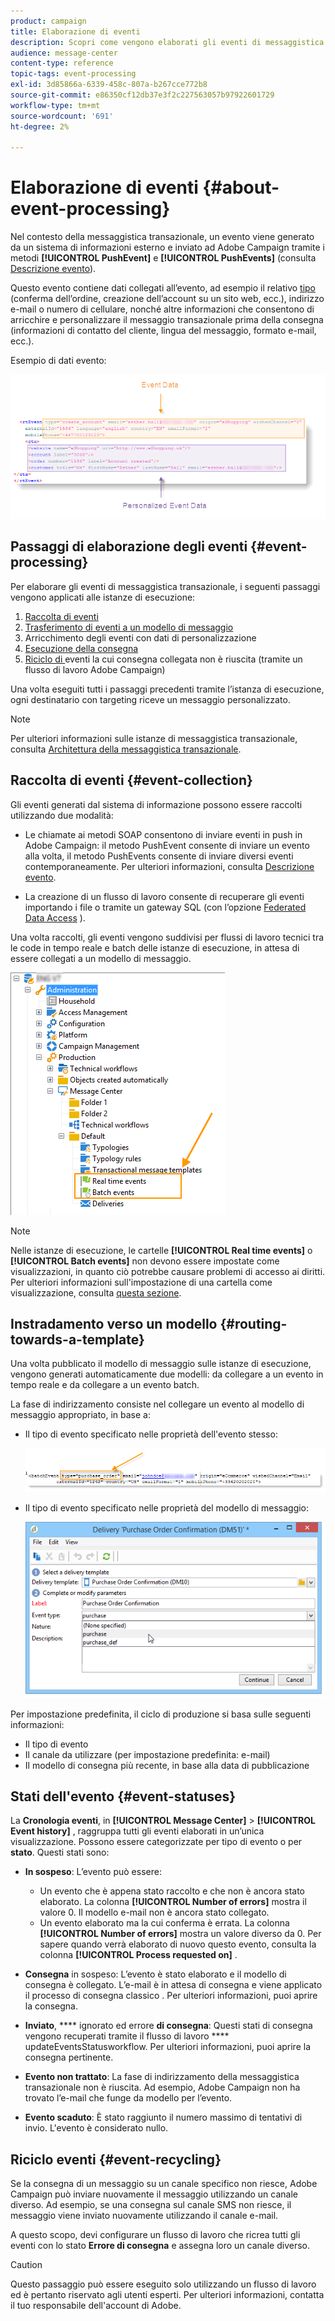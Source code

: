 ```yaml
---
product: campaign
title: Elaborazione di eventi
description: Scopri come vengono elaborati gli eventi di messaggistica transazionale in Adobe Campaign Classic.
audience: message-center
content-type: reference
topic-tags: event-processing
exl-id: 3d85866a-6339-458c-807a-b267cce772b8
source-git-commit: e86350cf12db37e3f2c227563057b97922601729
workflow-type: tm+mt
source-wordcount: '691'
ht-degree: 2%

---
```


# Elaborazione di eventi {#about-event-processing}

Nel contesto della messaggistica transazionale, un evento viene generato da un sistema di informazioni esterno e inviato ad Adobe Campaign tramite i metodi **[!UICONTROL PushEvent]** e **[!UICONTROL PushEvents]** (consulta [Descrizione evento](../../message-center/using/event-description.md)).

Questo evento contiene dati collegati all’evento, ad esempio il relativo [tipo](../../message-center/using/creating-event-types.md) (conferma dell’ordine, creazione dell’account su un sito web, ecc.), indirizzo e-mail o numero di cellulare, nonché altre informazioni che consentono di arricchire e personalizzare il messaggio transazionale prima della consegna (informazioni di contatto del cliente, lingua del messaggio, formato e-mail, ecc.).

Esempio di dati evento:

![](assets/messagecenter_events_request_001.png)

## Passaggi di elaborazione degli eventi {#event-processing}

Per elaborare gli eventi di messaggistica transazionale, i seguenti passaggi vengono applicati alle istanze di esecuzione:

1. [Raccolta di eventi](#event-collection)
1. [Trasferimento di eventi a un modello di messaggio](#routing-towards-a-template)
1. Arricchimento degli eventi con dati di personalizzazione
1. [Esecuzione della consegna](../../message-center/using/delivery-execution.md)
1. [Riciclo di ](#event-recycling) eventi la cui consegna collegata non è riuscita (tramite un flusso di lavoro Adobe Campaign)

Una volta eseguiti tutti i passaggi precedenti tramite l’istanza di esecuzione, ogni destinatario con targeting riceve un messaggio personalizzato.

>[!NOTE]
>
>Per ulteriori informazioni sulle istanze di messaggistica transazionale, consulta [Architettura della messaggistica transazionale](../../message-center/using/transactional-messaging-architecture.md).


## Raccolta di eventi {#event-collection}

Gli eventi generati dal sistema di informazione possono essere raccolti utilizzando due modalità:

* Le chiamate ai metodi SOAP consentono di inviare eventi in push in Adobe Campaign: il metodo PushEvent consente di inviare un evento alla volta, il metodo PushEvents consente di inviare diversi eventi contemporaneamente. Per ulteriori informazioni, consulta [Descrizione evento](../../message-center/using/event-description.md).

* La creazione di un flusso di lavoro consente di recuperare gli eventi importando i file o tramite un gateway SQL (con l’opzione [Federated Data Access](../../installation/using/about-fda.md) ).

Una volta raccolti, gli eventi vengono suddivisi per flussi di lavoro tecnici tra le code in tempo reale e batch delle istanze di esecuzione, in attesa di essere collegati a un modello di messaggio.

![](assets/messagecenter_events_queues_001.png)

>[!NOTE]
>
>Nelle istanze di esecuzione, le cartelle **[!UICONTROL Real time events]** o **[!UICONTROL Batch events]** non devono essere impostate come visualizzazioni, in quanto ciò potrebbe causare problemi di accesso ai diritti. Per ulteriori informazioni sull&#39;impostazione di una cartella come visualizzazione, consulta [questa sezione](../../platform/using/access-management-folders.md).

## Instradamento verso un modello {#routing-towards-a-template}

Una volta pubblicato il modello di messaggio sulle istanze di esecuzione, vengono generati automaticamente due modelli: da collegare a un evento in tempo reale e da collegare a un evento batch.

La fase di indirizzamento consiste nel collegare un evento al modello di messaggio appropriato, in base a:

* Il tipo di evento specificato nelle proprietà dell&#39;evento stesso:

   ![](assets/messagecenter_event_type_001.png)

* Il tipo di evento specificato nelle proprietà del modello di messaggio:

   ![](assets/messagecenter_event_type_002.png)

Per impostazione predefinita, il ciclo di produzione si basa sulle seguenti informazioni:

* Il tipo di evento
* Il canale da utilizzare (per impostazione predefinita: e-mail)
* Il modello di consegna più recente, in base alla data di pubblicazione

## Stati dell&#39;evento {#event-statuses}

La **Cronologia eventi**, in **[!UICONTROL Message Center]** > **[!UICONTROL Event history]** , raggruppa tutti gli eventi elaborati in un’unica visualizzazione. Possono essere categorizzate per tipo di evento o per **stato**. Questi stati sono:

* **In sospeso**: L’evento può essere:

   * Un evento che è appena stato raccolto e che non è ancora stato elaborato. La colonna **[!UICONTROL Number of errors]** mostra il valore 0. Il modello e-mail non è ancora stato collegato.
   * Un evento elaborato ma la cui conferma è errata. La colonna **[!UICONTROL Number of errors]** mostra un valore diverso da 0. Per sapere quando verrà elaborato di nuovo questo evento, consulta la colonna **[!UICONTROL Process requested on]** .

* **Consegna** in sospeso: L’evento è stato elaborato e il modello di consegna è collegato. L’e-mail è in attesa di consegna e viene applicato il processo di consegna classico . Per ulteriori informazioni, puoi aprire la consegna.
* **Inviato**,  **** ignorato ed errore  **di consegna**: Questi stati di consegna vengono recuperati tramite il flusso di lavoro  **** updateEventsStatusworkflow. Per ulteriori informazioni, puoi aprire la consegna pertinente.
* **Evento non trattato**: La fase di indirizzamento della messaggistica transazionale non è riuscita. Ad esempio, Adobe Campaign non ha trovato l’e-mail che funge da modello per l’evento.
* **Evento scaduto**: È stato raggiunto il numero massimo di tentativi di invio. L&#39;evento è considerato nullo.

## Riciclo eventi {#event-recycling}

Se la consegna di un messaggio su un canale specifico non riesce, Adobe Campaign può inviare nuovamente il messaggio utilizzando un canale diverso. Ad esempio, se una consegna sul canale SMS non riesce, il messaggio viene inviato nuovamente utilizzando il canale e-mail.

A questo scopo, devi configurare un flusso di lavoro che ricrea tutti gli eventi con lo stato **Errore di consegna** e assegna loro un canale diverso.

>[!CAUTION]
>
>Questo passaggio può essere eseguito solo utilizzando un flusso di lavoro ed è pertanto riservato agli utenti esperti. Per ulteriori informazioni, contatta il tuo responsabile dell&#39;account di Adobe.